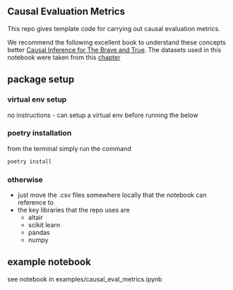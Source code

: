 ## Causal Evaluation Metrics

This repo gives template code for carrying out causal evaluation metrics.

We recommend the following excellent book to understand these concepts better [Causal Inference for The Brave and True](https://matheusfacure.github.io/python-causality-handbook/landing-page.html). The datasets used in this notebook were taken from this [chapter](https://matheusfacure.github.io/python-causality-handbook/21-Meta-Learners.html)


## package setup

### virtual env setup
no instructions - can setup a virtual env before running the below

### poetry installation
from the terminal simply run the command
```bash
poetry install
```

### otherwise
* just move the .csv files somewhere locally that the notebook can reference to
* the key libraries that the repo uses are
    * altair
    * scikit learn
    * pandas
    * numpy 

## example notebook
see notebook in examples/causal_eval_metrics.ipynb

